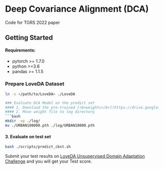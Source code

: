# Deep Covariance Alignment (DCA)
Code for TGRS 2022 paper

## Getting Started

#### Requirements:
- pytorch >= 1.7.0
- python >=3.6
- pandas >= 1.1.5
### Prepare LoveDA Dataset

```bash
ln -s </path/to/LoveDA> ./LoveDA

### Evaluate DCA Model on the predict set
#### 1. Download the pre-trained [<b>weights</b>](https://drive.google.com/drive/folders/1xFn1d8a4Hv4il52hLCzjEy_TY31RdRtg?usp=sharing)
#### 2. Move weight file to log directory
```bash
mkdir -vp ./log/
mv ./URBAN100000.pth ./log/URBAN10000.pth
```

#### 3. Evaluate on test set
```bash 
bash ./scripts/predict_cbst.sh
```
Submit your test results on [LoveDA Unsupervised Domain Adaptation Challenge](https://codalab.lisn.upsaclay.fr/competitions/424) and you will get your Test score.
